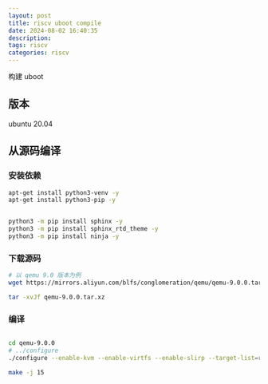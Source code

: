 ```yaml
---
layout: post
title: riscv uboot compile
date: 2024-08-02 16:40:35
description:
tags: riscv
categories: riscv
---
```


构建 uboot

## 版本

ubuntu 20.04

## 从源码编译

### 安装依赖

```bash
apt-get install python3-venv -y
apt-get install python3-pip -y


python3 -m pip install sphinx -y
python3 -m pip install sphinx_rtd_theme -y
python3 -m pip install ninja -y

```

### 下载源码

```bash
# 以 qemu 9.0 版本为例
wget https://mirrors.aliyun.com/blfs/conglomeration/qemu/qemu-9.0.0.tar.xz

tar -xvJf qemu-9.0.0.tar.xz

```

### 编译

```bash

cd qemu-9.0.0
# ../configure
./configure --enable-kvm --enable-virtfs --enable-slirp --target-list=riscv64-linux-user,riscv64-softmmu

make -j 15

```
